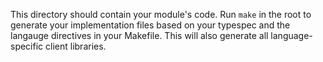 This directory should contain your module's code.
Run `make` in the root to generate your implementation files based on your typespec and the langauge directives in your Makefile.
This will also generate all language-specific client libraries.
